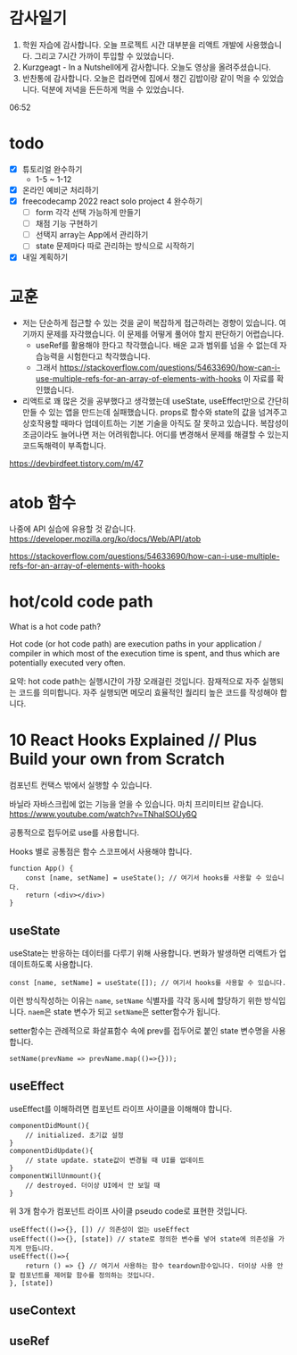 # 감사일기

1. 학원 자습에 감사합니다. 오늘 프로젝트 시간 대부분을 리액트 개발에 사용했습니다. 그리고 7시간 가까이 투입할 수 있었습니다.
2. Kurzgeagt - In a Nutshell에게 감사합니다. 오늘도 영상을 올려주셨습니다.
3. 반찬통에 감사합니다. 오늘은 컵라면에 집에서 챙긴 김밥이랑 같이 먹을 수 있었습니다. 덕분에 저녁을 든든하게 먹을 수 있었습니다.

06:52

# todo

- [x] 튜토리얼 완수하기
    - 1-5 ~ 1-12
- [x] 온라인 예비군 처리하기
- [x] freecodecamp 2022 react solo project 4 완수하기
    - [ ] form 각각 선택 가능하게 만들기
    - [ ] 채점 기능 구현하기
    - [ ] 선택지 array는 App에서 관리하기
    - [ ] state 문제마다 따로 관리하는 방식으로 시작하기
- [x] 내일 계획하기

# 교훈
- 저는 단순하게 접근할 수 있는 것을 굳이 복잡하게 접근하려는 경향이 있습니다. 여기까지 문제를 자각했습니다. 이 문제를 어떻게 풀어야 할지 판단하기 어렵습니다.
    - useRef를 활용해야 한다고 착각했습니다. 배운 교과 범위를 넘을 수 없는데 자습능력을 시험한다고 착각했습니다. 
    - 그래서 https://stackoverflow.com/questions/54633690/how-can-i-use-multiple-refs-for-an-array-of-elements-with-hooks 이 자료를 확인했습니다.
- 리액트로 꽤 많은 것을 공부했다고 생각했는데 useState, useEffect만으로 간단히 만들 수 있는 앱을 만드는데 실패했습니다. props로 함수와 state의 값을 넘겨주고 상호작용할 때마다 업데이트하는 기본 기술을 아직도 잘 못하고 있습니다. 복잡성이 조금이라도 늘어나면 저는 어려워합니다. 어디를 변경해서 문제를 해결할 수 있는지 코드독해력이 부족합니다.

https://devbirdfeet.tistory.com/m/47

# atob 함수
나중에 API 실습에 유용할 것 같습니다.
https://developer.mozilla.org/ko/docs/Web/API/atob


https://stackoverflow.com/questions/54633690/how-can-i-use-multiple-refs-for-an-array-of-elements-with-hooks

# hot/cold code path

What is a hot code path?

Hot code (or hot code path) are execution paths in your application / compiler in which most of the execution time is spent, and thus which are potentially executed very often.

요약: hot code path는 실행시간이 가장 오래걸린 것입니다. 잠재적으로 자주 실행되는 코드를 의미합니다. 자주 실행되면 메모리 효율적인 퀄리티 높은 코드를 작성해야 합니다.

# 10 React Hooks Explained // Plus Build your own from Scratch

컴포넌트 컨택스 밖에서 실행할 수 있습니다.

바닐라 자바스크립에 없는 기능을 얻을 수 있습니다. 마치 프리미티브 같습니다.
https://www.youtube.com/watch?v=TNhaISOUy6Q

공통적으로 접두어로 use를 사용합니다.

Hooks 별로 공통점은 함수 스코프에서 사용해야 합니다.

```JS
function App() {
    const [name, setName] = useState(); // 여기서 hooks를 사용할 수 있습니다.
    return (<div></div>)
}
```
## useState
useState는 반응하는 데이터를 다루기 위해 사용합니다. 변화가 발생하면 리액트가 업데이트하도록 사용합니다.

```JS
const [name, setName] = useState([]); // 여기서 hooks를 사용할 수 있습니다.
```
이런 방식작성하는 이유는 `name`, `setName` 식별자를 각각 동시에 할당하기 위한 방식입니다. `naem`은 state 변수가 되고 `setName`은 setter함수가 됩니다.

setter함수는 관례적으로 화살표함수 속에 prev를 접두어로 붙인 state 변수명을 사용합니다.

```JS
setName(prevName => prevName.map(()=>{}));
```


## useEffect
useEffect를 이해하려면 컴포넌트 라이프 사이클을 이해해야 합니다.

```JS
componentDidMount(){
    // initialized. 초기값 설정
}
componentDidUpdate(){
    // state update. state값이 변경될 때 UI를 업데이트
}
componentWillUnmount(){
    // destroyed. 더이상 UI에서 안 보일 때
}
```
위 3개 함수가 컴포넌트 라이프 사이클 pseudo code로 표현한 것입니다.

```JS
useEffect(()=>{}, []) // 의존성이 없는 useEffect
useEffect(()=>{}, [state]) // state로 정의한 변수를 넣어 state에 의존성을 가지게 만듭니다.
useEffect(()=>{
    return () => {} // 여기서 사용하는 함수 teardown함수입니다. 더이상 사용 안 할 컴포넌트를 제어할 함수를 정의하는 것입니다.
}, [state])
```

## useContext

## useRef

